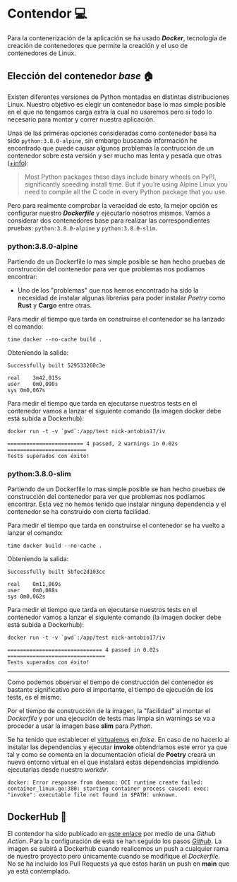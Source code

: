 # Contendor :computer:

Para la contenerización de la aplicación se ha usado _**Docker**_, tecnología de creación de contenedores que permite la creación y el uso de contenedores de Linux. 

## Elección del contenedor _base_ :house:

Existen diferentes versiones de Python montadas en distintas distribuciones Linux. Nuestro objetivo es elegir un contenedor base lo mas simple posible en el que no tengamos carga extra la cual no usaremos pero si todo lo necesario para montar y correr nuestra aplicación.

Unas de las primeras opciones consideradas como contenedor base ha sido `python:3.8.0-alpine`, sin embargo buscando información he encontrado que puede causar algunos problemas la contrucción de un contenedor sobre esta versión y ser mucho mas lenta y pesada que otras ([+info](https://pythonspeed.com/articles/alpine-docker-python/)):

> Most Python packages these days include binary wheels on PyPI, significantly speeding install time. But if you’re using Alpine Linux you need to compile all the C code in every Python package that you use.

Pero para realmente comprobar la veracidad de esto, la mejor opción es configurar nuestro _**Dockerfile**_ y ejecutarlo nosotros mismos. Vamos a considerar dos contenedores base para realizar las correspondientes pruebas: `python:3.8.0-alpine` y `python:3.8.0-slim`.

### python:3.8.0-alpine

Partiendo de un Dockerfile lo mas simple posible se han hecho pruebas de construcción del contenedor para ver que problemas nos podíamos encontrar:
- Uno de los "problemas" que nos hemos encontrado ha sido la necesidad de instalar algunas librerias para poder instalar _Poetry_ como **Rust** y **Cargo** entre otras.

Para medir el tiempo que tarda en construirse el contenedor se ha lanzado el comando:

```shell
time docker --no-cache build .
```

Obteniendo la salida:

```shell
Successfully built 529533260c3e

real	3m42,015s
user	0m0,090s
sys	0m0,067s
```

Para medir el tiempo que tarda en ejecutarse nuestros tests en el contenedor vamos a lanzar el siguiente comando (la imagen docker debe está subida a Dockerhub):

```shell
docker run -t -v `pwd`:/app/test nick-antobio17/iv
```

```shell
======================== 4 passed, 2 warnings in 0.02s =========================
Tests superados con éxito!
```

### python:3.8.0-slim

Partiendo de un Dockerfile lo mas simple posible se han hecho pruebas de construcción del contenedor para ver que problemas nos podíamos encontrar. Esta vez no hemos tenido que instalar ninguna dependencia y el contenedor se ha construido con cierta facilidad.

Para medir el tiempo que tarda en construirse el contenedor se ha vuelto a lanzar el comando:

```shell
time docker build --no-cache .
```

Obteniendo la salida:

```shell
Successfully built 5bfec2d103cc

real	0m11,869s
user	0m0,088s
sys	0m0,062s
```

Para medir el tiempo que tarda en ejecutarse nuestros tests en el contenedor vamos a lanzar el siguiente comando (la imagen docker debe está subida a Dockerhub):

```shell
docker run -t -v `pwd`:/app/test nick-antobio17/iv
```

```shell
============================== 4 passed in 0.02s ===============================
Tests superados con éxito!
```

---

Como podemos observar el tiempo de construcción del contenedor es bastante significativo pero el importante, el tiempo de ejecución de los tests, es el mismo.

Por el tiempo de construcción de la imagen, la "facilidad" al montar el _Dockerfile_ y por una ejecución de tests mas limpia sin warnings se va a proceder a usar la imagen base **slim** para _Python_.

Se ha tenido que establecer el [virtualenvs](https://python-poetry.org/docs/configuration/#virtualenvscreate) en _false_. En caso de no hacerlo al instalar las dependencias y ejecutar **invoke** obtendríamos este error ya que tal y como se comenta en la documentación oficial de **Poetry** creará un nuevo entorno virtual en el que instalará estas dependencias impidiendo ejecutarlas desde nuestro _workdir_.

```shell
docker: Error response from daemon: OCI runtime create failed: container_linux.go:380: starting container process caused: exec: "invoke": executable file not found in $PATH: unknown.
```

## DockerHub :whale:

El contendor ha sido publicado en [este enlace](https://hub.docker.com/repository/docker/antobio17/iv/) por medio de una _Github Action_. Para la configuración de esta se han seguido los pasos [_Github_](https://docs.github.com/es/actions/publishing-packages/publishing-docker-images). La imagen se subirá a Dockerhub cuando realicemos un push a cualquier rama de nuestro proyecto pero únicamente cuando se modifique el _Dockerfile_. No se ha incluido los Pull Requests ya que estos harán un push en **main** que ya está contemplado.
